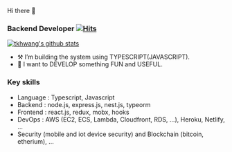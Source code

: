 Hi there 👋


### Backend Developer [![Hits](https://hits.seeyoufarm.com/api/count/incr/badge.svg?url=https%3A%2F%2Fgithub.com%2Ftkhwang)](https://hits.seeyoufarm.com)

[![tkhwang's github stats](https://github-readme-stats.vercel.app/api?username=tkhwang&count_private=true&show_icons=true&theme=dracula)](https://github.com/anuraghazra/github-readme-stats)



-  ⚒️ I’m building the system using TYPESCRIPT(JAVASCRIPT).
-   🌱 I want to DEVELOP something FUN and USEFUL.

### Key skills

-   Language : Typescript, Javascript
-   Backend : node.js, express.js, nest.js, typeorm
-   Frontend : react.js, redux, mobx, hooks
-   DevOps : AWS (EC2, ECS, Lambda, Cloudfront, RDS, ...), Heroku, Netlify, ...
-   Security (mobile and iot device security) and Blockchain (bitcoin, etherium), ...
